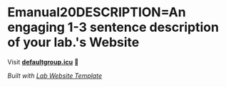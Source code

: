 
# Emanual20DESCRIPTION=An engaging 1-3 sentence description of your lab.'s Website

Visit **[defaultgroup.icu](https://defaultgroup.icu)** 🚀

_Built with [Lab Website Template](https://greene-lab.gitbook.io/lab-website-template-docs)_
